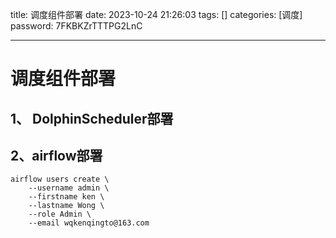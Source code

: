 title: 调度组件部署 
date: 2023-10-24 21:26:03 
tags: []
categories: [调度]
password: 7FKBKZrTTTPG2LnC

---
 <!--more-->
# 调度组件部署

## 1、 DolphinScheduler部署



## 2、airflow部署

```
airflow users create \
    --username admin \
    --firstname ken \
    --lastname Wong \
    --role Admin \
    --email wqkenqingto@163.com
```

